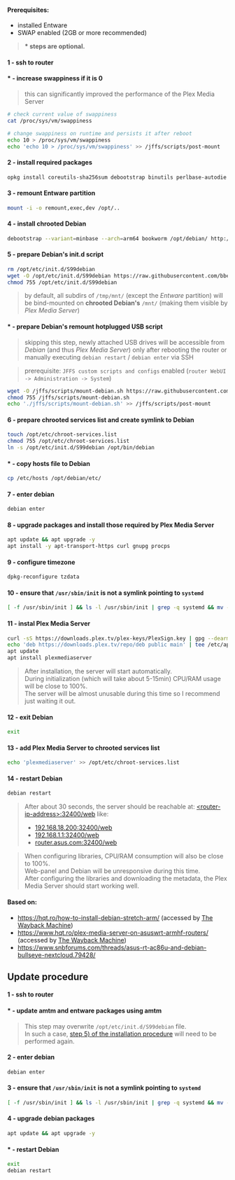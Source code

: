 #### Prerequisites:

- installed Entware
- SWAP enabled (2GB or more recommended)

> **\* steps are optional.**

#### 1 - ssh to router

#### * - increase swappiness if it is 0 

> this can significantly improved the performance of the Plex Media Server
  
```bash
# check current value of swappiness
cat /proc/sys/vm/swappiness
```

```bash
# change swappiness on runtime and persists it after reboot
echo 10 > /proc/sys/vm/swappiness
echo 'echo 10 > /proc/sys/vm/swappiness' >> /jffs/scripts/post-mount
```

#### 2 - install required packages

```bash
opkg install coreutils-sha256sum debootstrap binutils perlbase-autodie
```

#### 3 - remount Entware partition

```bash
mount -i -o remount,exec,dev /opt/..
```

#### 4 - install chrooted Debian

```bash
debootstrap --variant=minbase --arch=arm64 bookworm /opt/debian/ http://ftp.debian.org/debian/
```

#### 5 - prepare Debian's init.d script

```bash
rm /opt/etc/init.d/S99debian
wget -O /opt/etc/init.d/S99debian https://raw.githubusercontent.com/bbeny123/Plex_Asuswrt-Merlin/main/init-debian.sh
chmod 755 /opt/etc/init.d/S99debian
```
> by default, all subdirs of `/tmp/mnt/` (except the *Entware* partition) will be bind-mounted on **chrooted Debian's** `/mnt/` (making them visible by *Plex Media Server*)

#### * - prepare Debian's remount hotplugged USB script

> skipping this step, newly attached USB drives will be accessible from *Debian* (and thus *Plex Media Server*) only after rebooting the router or manually executing `debian restart` / `debian enter` via SSH

> prerequisite: `JFFS custom scripts and configs` enabled (`router WebUI -> Administration -> System`)

```bash
wget -O /jffs/scripts/mount-debian.sh https://raw.githubusercontent.com/bbeny123/Plex_Asuswrt-Merlin/main/mount-debian.sh
chmod 755 /jffs/scripts/mount-debian.sh
echo './jffs/scripts/mount-debian.sh' >> /jffs/scripts/post-mount
```

#### 6 - prepare chrooted services list and create symlink to Debian

```bash
touch /opt/etc/chroot-services.list
chmod 755 /opt/etc/chroot-services.list
ln -s /opt/etc/init.d/S99debian /opt/bin/debian
```

#### * - copy hosts file to Debian

```bash
cp /etc/hosts /opt/debian/etc/
```

#### 7 - enter debian

```bash
debian enter
```

#### 8 - upgrade packages and install those required by Plex Media Server

```bash
apt update && apt upgrade -y
apt install -y apt-transport-https curl gnupg procps
```

#### 9 - configure timezone

```bash
dpkg-reconfigure tzdata

```

#### 10 - ensure that `/usr/sbin/init` is not a symlink pointing to `systemd`

```bash
[ -f /usr/sbin/init ] && ls -l /usr/sbin/init | grep -q systemd && mv -f /usr/sbin/init /usr/sbin/init.bak
```

#### 11 - instal Plex Media Server

```bash
curl -sS https://downloads.plex.tv/plex-keys/PlexSign.key | gpg --dearmor -o /etc/apt/trusted.gpg.d/plexmediaserver.gpg
echo 'deb https://downloads.plex.tv/repo/deb public main' | tee /etc/apt/sources.list.d/plexmediaserver.list
apt update
apt install plexmediaserver
```

> After installation, the server will start automatically.\
> During initialization (which will take about 5-15min) CPU/RAM usage will be close to 100%.\
> The server will be almost unusable during this time so I recommend just waiting it out.​

#### 12 - exit Debian

```bash
exit
```

#### 13 - add Plex Media Server to chrooted services list

```bash
echo 'plexmediaserver' >> /opt/etc/chroot-services.list
```

#### 14 - restart Debian

```bash
debian restart
```

> After about 30 seconds, the server should be reachable at: [\<router-ip-address\>:32400/web](http://\<router-ip-address\>:32400/web) like:
> - [192.168.18.200:32400/web](http://192.168.18.200:32400/web)
> - [192.168.1.1:32400/web](http://192.168.1.1:32400/web)
> - [router.asus.com:32400/web](http://router.asus.com:32400/web)

> When configuring libraries, CPU/RAM consumption will also be close to 100%.\
> Web-panel and Debian will be unresponsive during this time.\
> After configuring the libraries and downloading the metadata, the Plex Media Server should start working well.

#### Based on:
- <https://hqt.ro/how-to-install-debian-stretch-arm/> (accessed by [The Wayback Machine](https://web.archive.org/web/20230511031803/https://hqt.ro/how-to-install-debian-stretch-arm/))
- <https://www.hqt.ro/plex-media-server-on-asuswrt-armhf-routers/> (accessed by [The Wayback Machine](https://web.archive.org/web/20230512030731/https://hqt.ro/plex-media-server-on-asuswrt-armhf-routers/))
- <https://www.snbforums.com/threads/asus-rt-ac86u-and-debian-bullseye-nextcloud.79428/>

## Update procedure

#### 1 - ssh to router

#### * - update amtm and entware packages using amtm

> This step may overwrite `/opt/etc/init.d/S99debian` file.\
> In such a case, [step 5) of the installation procedure](#5---prepare-debians-initd-script) will need to be performed again.

#### 2 - enter debian

```bash
debian enter
```

#### 3 - ensure that `/usr/sbin/init` is not a symlink pointing to `systemd`

```bash
[ -f /usr/sbin/init ] && ls -l /usr/sbin/init | grep -q systemd && mv -f /usr/sbin/init /usr/sbin/init.bak
```

#### 4 - upgrade debian packages

```bash
apt update && apt upgrade -y
```

#### * - restart Debian

```bash
exit
debian restart
```
